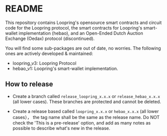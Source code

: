 # README
This repository contains Loopring's opensource smart contracts and circuit code for the Loopring protocol, the smart contracts for Loopring's smart-wallet implementation (hebao), and an Open-Ended Dutch Auction Exchange (Oedax) protocol (discontinued).

You will find some sub-packages are out of date, no worries. The following ones are actively developed & maintained:

- loopring_v3: Loopring Protocol
- hebao_v1: Loopring's smart-wallet implementation.


## How to release

- Create a branch called `release_loopring_x.x.x` or `release_hebao_x.x.x` (all lower cases). These branches are protected and cannot be deleted. 
 
- Create a release based called `loopring_x.x.x` or `hebao_x.x.x` (all lower cases）， the tag name shall be the same as the release name. Do NOT check the 'This is a pre-release' option, and add as many notes as possible to describe what's new in the release.
